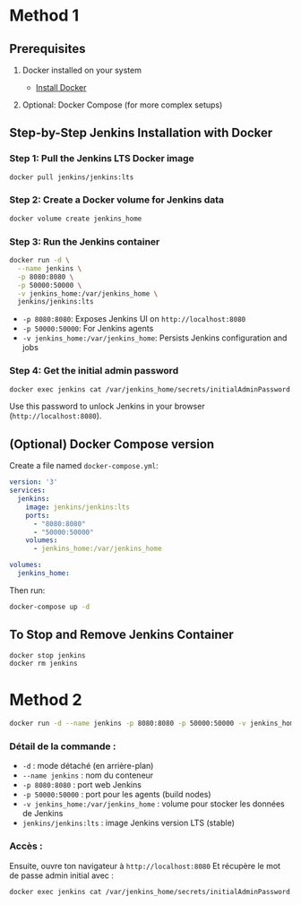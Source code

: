# Method 1

##  **Prerequisites**

1. Docker installed on your system

   * [Install Docker](https://docs.docker.com/get-docker/)
2. Optional: Docker Compose (for more complex setups)



##  **Step-by-Step Jenkins Installation with Docker**

### **Step 1: Pull the Jenkins LTS Docker image**

```bash
docker pull jenkins/jenkins:lts
```



### **Step 2: Create a Docker volume for Jenkins data**

```bash
docker volume create jenkins_home
```



### **Step 3: Run the Jenkins container**

```bash
docker run -d \
  --name jenkins \
  -p 8080:8080 \
  -p 50000:50000 \
  -v jenkins_home:/var/jenkins_home \
  jenkins/jenkins:lts
```

* `-p 8080:8080`: Exposes Jenkins UI on `http://localhost:8080`
* `-p 50000:50000`: For Jenkins agents
* `-v jenkins_home:/var/jenkins_home`: Persists Jenkins configuration and jobs



### **Step 4: Get the initial admin password**

```bash
docker exec jenkins cat /var/jenkins_home/secrets/initialAdminPassword
```

Use this password to unlock Jenkins in your browser (`http://localhost:8080`).



##  (Optional) Docker Compose version

Create a file named `docker-compose.yml`:

```yaml
version: '3'
services:
  jenkins:
    image: jenkins/jenkins:lts
    ports:
      - "8080:8080"
      - "50000:50000"
    volumes:
      - jenkins_home:/var/jenkins_home

volumes:
  jenkins_home:
```

Then run:

```bash
docker-compose up -d
```



##  To Stop and Remove Jenkins Container

```bash
docker stop jenkins
docker rm jenkins
```


# Method 2




```bash
docker run -d --name jenkins -p 8080:8080 -p 50000:50000 -v jenkins_home:/var/jenkins_home jenkins/jenkins:lts
```


###  Détail de la commande :

* `-d` : mode détaché (en arrière-plan)
* `--name jenkins` : nom du conteneur
* `-p 8080:8080` : port web Jenkins
* `-p 50000:50000` : port pour les agents (build nodes)
* `-v jenkins_home:/var/jenkins_home` : volume pour stocker les données de Jenkins
* `jenkins/jenkins:lts` : image Jenkins version LTS (stable)



###  Accès :

Ensuite, ouvre ton navigateur à `http://localhost:8080`
Et récupère le mot de passe admin initial avec :

```bash
docker exec jenkins cat /var/jenkins_home/secrets/initialAdminPassword
```


